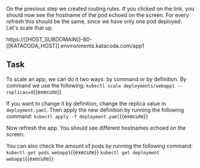 On the previous step we created routing rules. If you clicked on the link, you should now see the hostname of the pod echoed on the screen. For every refresh this should be the same, since we have only one pod deployed. Let's scale that up.

https://[[HOST_SUBDOMAIN]]-80-[[KATACODA_HOST]].environments.katacoda.com/app1

## Task
To scale an app, we can do it two ways: by command or by definition. By command we use the following:
`kubectl scale deployments/webapp1 --replicas=4`{{execute}}

If you want to change it by definition, change the replica value in `deployment.yaml`. Then apply the new definition by running the following command:
`kubectl apply -f deployment.yaml`{{execute}}

Now refresh the app. You should see different hostnames echoed on the screen.

You can also check the amount of pods by running the following command:
`kubectl get pods webapp1`{{execute}}
`kubectl get deployment webapp1`{{execute}}